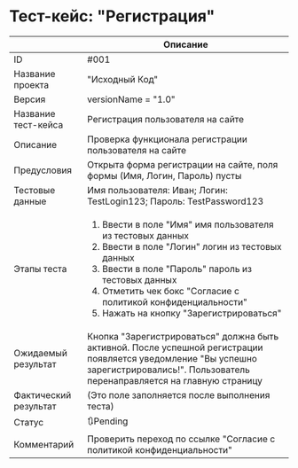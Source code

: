 # Тест-кейс: "Регистрация"

||Описание|
| --- | --- |
| ID | #001 |
| Название проекта | "Исходный Код" |
| Версия | versionName = "1.0" |
| Название тест-кейса | Регистрация пользователя на сайте |
| Описание | Проверка функционала регистрации пользователя на сайте |
| Предусловия | Открыта форма регистрации на сайте, поля формы (Имя, Логин, Пароль) пусты |
| Тестовые данные | Имя пользователя: Иван; Логин: TestLogin123; Пароль: TestPassword123 |
| Этапы теста | <ol><li>Ввести в поле "Имя" имя пользователя из тестовых данных</li><li>Ввести в поле "Логин" логин из тестовых данных</li><li>Ввести в поле "Пароль" пароль из тестовых данных</li><li>Отметить чек бокс "Согласие с политикой конфиденциальности"</li><li>Нажать на кнопку "Зарегистрироваться"</li></ol> |
| Ожидаемый результат | Кнопка "Зарегистрироваться" должна быть активной. После успешной регистрации появляется уведомление "Вы успешно зарегистрировались!". Пользователь перенаправляется на главную страницу |
| Фактический результат | (Это поле заполняется после выполнения теста) |
| Статус | 🔃Pending |
| Комментарий | Проверить переход по ссылке "Согласие с политикой конфиденциальности" |
